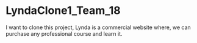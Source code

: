 # LyndaClone1_Team_18
I want to clone this project, Lynda is a commercial website where, we can purchase any professional course and learn it.
